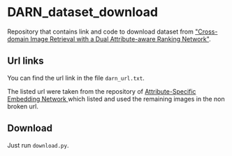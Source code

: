 # DARN_dataset_download
Repository that contains link and code to download dataset from ["Cross-domain Image Retrieval with a Dual Attribute-aware Ranking Network"](https://www.cv-foundation.org/openaccess/content_iccv_2015/papers/Huang_Cross-Domain_Image_Retrieval_ICCV_2015_paper.pdf).


## Url links

You can find the url link in the file ```darn_url.txt```.

The listed url were taken from the repository of [Attribute-Specific Embedding Network
](https://github.com/Maryeon/asen) which listed and used the remaining images in the non broken url. 



## Download

Just run ```download.py```.
